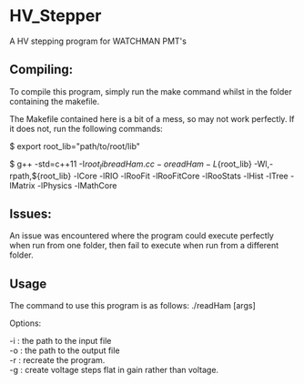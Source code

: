 # HV_Stepper
A HV stepping program for WATCHMAN PMT's

## Compiling:

To compile this program, simply run the make command whilst in the folder containing the makefile.

The Makefile contained here is a bit of a mess, so may not work perfectly. If it does not, run the following commands:

$ export root_lib="path/to/root/lib"

$ g++ -std=c++11  -I${root_lib} readHam.cc -o readHam -L${root_lib} -Wl,-rpath,${root_lib} -lCore -lRIO -lRooFit -lRooFitCore -lRooStats -lHist -lTree -lMatrix -lPhysics -lMathCore

## Issues:

An issue was encountered where the program could execute perfectly when run from one folder, then fail to execute when run from a different folder.

## Usage

The command to use this program is as follows:
./readHam <options> [args]
  
Options:

-i <filepath>: the path to the input file  
-o <filepath>: the path to the output file  
-r <no argument>: recreate the program.  
-g <no argument>: create voltage steps flat in gain rather than voltage.  


